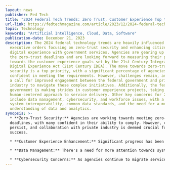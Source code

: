 ```yaml
---
layout: news
publisher: Fed Tech
title: "2024 Federal Tech Trends: Zero Trust, Customer Experience Top the List"
url-link: https://fedtechmagazine.com/article/2023/12/2024-federal-tech-trends-zero-trust-customer-experience-top-list
topic: Technology
keywords: "Artificial Intelligence, Cloud, Data, Software"
publication-date: December 21, 2023
description: The 2024 federal technology trends are heavily influenced by
  executive orders focusing on zero-trust security and enhancing citizens'
  digital experience with government services. Agencies are gearing up to meet
  the zero-trust deadlines and are looking forward to measuring their progress
  towards the customer experience goals set by the 21st Century Integrated
  Digital Experience Act (21st Century IDEA). The move towards zero-trust
  security is a top priority, with a significant percentage of agencies
  confident in meeting the requirements. However, challenges remain, and there's
  a call for improved engagement between the federal government and private
  industry to navigate these complex initiatives. Additionally, the federal
  government is making strides in customer experience projects, taking a
  human-centered approach to service delivery. Other key concerns for 2024
  include data management, cybersecurity, and workforce issues, with a focus on
  system interoperability, common data standards, and the need for a more robust
  understanding of data and analytics.
synopsis: >-
  * **Zero-Trust Security:** Agencies are working towards meeting zero-trust
  deadlines, with many confident in their ability to comply. However, challenges
  persist, and collaboration with private industry is deemed crucial for
  success.

  * **Customer Experience Enhancement:** Significant progress has been made in improving the digital experience of citizens interacting with government services, with agencies focusing on human-centered service delivery.

  * **Data Management:** There's a need for more attention towards system interoperability, common data standards, and data accessibility to support agency modernization efforts.

  * **Cybersecurity Concerns:** As agencies continue to migrate services to the cloud, they face cybersecurity and procurement challenges that need to be addressed to fully benefit from digital transformation.
---
```

